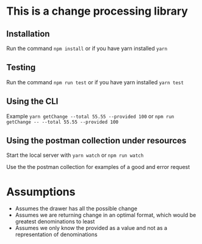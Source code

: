 # This is a change processing library 

## Installation 

Run the command `npm install` or if you have yarn installed `yarn`

## Testing 

Run the command `npm run test` or if you have yarn installed `yarn test`

## Using the CLI 

Example `yarn getChange --total 55.55 --provided 100` or `npm run getChange -- --total 55.55 --provided 100`

## Using the postman collection under resources

Start the local server with `yarn watch` or `npm run watch`

Use the the postman collection for examples of a good and error request

# Assumptions
* Assumes the drawer has all the possible change
* Assumes we are returning change in an optimal format, which would be greatest denominations to least
* Assumes we only know the provided as a value and not as a representation of denominations 
